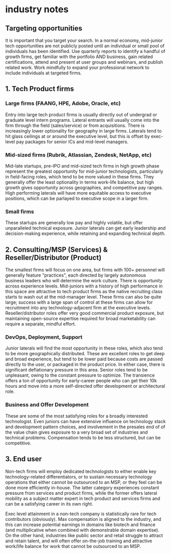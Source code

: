 # industry notes
## Targeting opportunities
It is important that you target your search.  In a normal economy, mid-junior tech opportunities are not publicly posted until an individual or small pool of individuals has been identified.  Use quarterly reports to identify a handful of growth firms, get familiar with the portfolio AND business, gain related certifications, attend and present at user groups and webinars, and publish related work.  Work mindfully to expand your professional network to include individuals at targeted firms.

## 1. Tech Product firms
### Large firms (FAANG, HPE, Adobe, Oracle, etc)
Entry into large tech product firms is usually directly out of undergrad or graduate level intern programs.  Lateral entrants will usually come into the firm through the field (sales/service) or from acquisitions.  There is increasingly lower optionality for geography in large firms.  Laterals tend to hit glass ceilings at or around the executive level, but this is offset by exec-level pay packages for senior ICs and mid-level managers.

### Mid-sized firms (Rubrik, Atlassian, Zendesk, NetApp, etc)
Mid-late startups, pre-IPO and mid-sized tech firms in high growth phase represent the greatest opportunity for mid-junior technologists, particularly in field-facing roles, which tend to be more valued in these firms. They generally offer the least optionality in terms work-life balance, but high growth gives opportunity across geographies, and competitive pay ranges.  High performing laterals will have more equitable access to executive positions, which can be parlayed to executive scope in a larger firm.

### Small firms 
These startups are generally low pay and highly volatile, but offer unparalleled technical exposure.  Junior laterals can get early leadership and decision-making experience, while retaining and expanding technical depth.

## 2. Consulting/MSP (Services) & Reseller/Distributor (Product)
The smallest firms will focus on one area, but firms with 100+ personnel will generally feature "practices", each directed by largely autonomous business leaders who will determine the work culture.  There is opportunity across experience levels.  Mid-juniors with a history of high performance in this space are attractive to tech product firms as the native recruiting class starts to wash out at the mid-manager level.  These firms can also be quite large;  success with a large span of control at these firms can allow for recruitment into any technology-adjacent firm at the executive levels.  Reseller/distributor roles offer very good commercial product exposure, but maintaining open-source expertise required for broad marketability can require a separate, mindful effort.

### DevOps, Deployment, Support
Junior laterals will find the most opportunity in these roles, which also tend to be more geographically distributed.  These are excellent roles to get deep and broad experience, but tend to be lower paid because costs are passed directly to the user, or packaged in the product price.  In either case, there is significant deflationary pressure in this area.  Senior roles tend to be unpleasant, owing to the constant pressure to optimize.  The transience offers a ton of opportunity for early-career people who can get their 10k hours and move into a more self-directed offer development or architectural role.

### Business and Offer Development
These are some of the most satisfying roles for a broadly interested technologist.  Even juniors can have extensive influence on technology stack and development pattern choices, and involvement in the presales end of of the value chain gives exposure to a very broad set of industries and technical problems.  Compensation tends to be less structured, but can be competitive.

## 3. End user
Non-tech firms will employ dedicated technologists to either enable key technology-related differentiators, or to sustain necessary technology operations that either cannot be outsourced to an MSP, or they feel can be done more efficiently in-house.  The latter category experiences constant pressure from services and product firms, while the former offers lateral mobility as a subject matter expert in tech product and services firms and can be a satisfying career in its own right.

Exec level attainment in a non-tech company is statistically rare for tech contributors (obviously). Max compensation is aligned to the industry, and this can increase potential earnings in domains like biotech and finance (and multiplicative when combined with demonstrable domain expertise).  On the other hand, industries like public sector and retail struggle to attract and retain talent, and will often offer on-the-job training and attractive work/life balance for work that cannot be outsourced to an MSP.